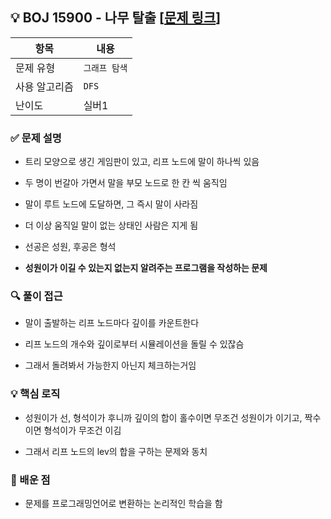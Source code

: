 ## 💡 BOJ 15900 - 나무 탈출 [[문제 링크](https://www.acmicpc.net/problem/15900)]

| 항목 | 내용 |
|------|------|
| 문제 유형 | `그래프 탐색` |
| 사용 알고리즘 | `DFS` |
| 난이도 | 실버1 |

### ✅ 문제 설명
- 트리 모양으로 생긴 게임판이 있고, 리프 노드에 말이 하나씩 있음

- 두 명이 번갈아 가면서 말을 부모 노드로 한 칸 씩 움직임

- 말이 루트 노드에 도달하면, 그 즉시 말이 사라짐

- 더 이상 움직일 말이 없는 상태인 사람은 지게 됨

- 선공은 성원, 후공은 형석

- **성원이가 이길 수 있는지 없는지 알려주는 프로그램을 작성하는 문제**

### 🔍 풀이 접근
- 말이 출발하는 리프 노드마다 깊이를 카운트한다

- 리프 노드의 개수와 깊이로부터 시뮬레이션을 돌릴 수 있잖슴

- 그래서 돌려봐서 가능한지 아닌지 체크하는거임

### 💡 핵심 로직
- 성원이가 선, 형석이가 후니까 깊이의 합이 홀수이면 무조건 성원이가 이기고, 짝수이면 형석이가 무조건 이김

- 그래서 리프 노드의 lev의 합을 구하는 문제와 동치

### 📌 배운 점
- 문제를 프로그래밍언어로 변환하는 논리적인 학습을 함